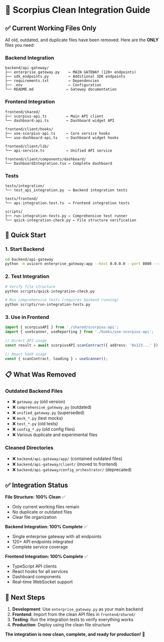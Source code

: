 # 🎯 Scorpius Clean Integration Guide

## ✅ **Current Working Files Only**

All old, outdated, and duplicate files have been removed. Here are the **ONLY** files you need:

### **Backend Integration**
```
backend/api-gateway/
├── enterprise_gateway.py    ← MAIN GATEWAY (120+ endpoints)
├── sdk_endpoints.py         ← Additional SDK endpoints  
├── requirements.txt         ← Dependencies
├── .env                     ← Configuration
└── README.md               ← Gateway documentation
```

### **Frontend Integration**
```
frontend/shared/
├── scorpius-api.ts         ← Main API client
└── dashboard-api.ts        ← Dashboard widget API

frontend/client/hooks/
├── use-scorpius-api.ts     ← Core service hooks
└── use-dashboard-api.ts    ← Dashboard widget hooks

frontend/client/lib/
└── api-service.ts          ← Unified API service

frontend/client/components/dashboard/
└── DashboardIntegration.tsx ← Complete dashboard
```

### **Tests**
```
tests/integration/
└── test_api_integration.py  ← Backend integration tests

tests/frontend/
└── api-integration.test.ts  ← Frontend integration tests

scripts/
├── run-integration-tests.py ← Comprehensive test runner
└── quick-integration-check.py ← File structure verification
```

## 🚀 **Quick Start**

### 1. Start Backend
```bash
cd backend/api-gateway
python -m uvicorn enterprise_gateway:app --host 0.0.0.0 --port 8080 --reload
```

### 2. Test Integration
```bash
# Verify file structure
python scripts/quick-integration-check.py

# Run comprehensive tests (requires backend running)
python scripts/run-integration-tests.py
```

### 3. Use in Frontend
```typescript
import { scorpiusAPI } from './shared/scorpius-api';
import { useScanner, useReporting } from './hooks/use-scorpius-api';

// Direct API usage
const result = await scorpiusAPI.scanContract({ address: '0x123...' });

// React hook usage
const { scanContract, loading } = useScanner();
```

## 📋 **What Was Removed**

### Outdated Backend Files
- ❌ `gateway.py` (old version)
- ❌ `comprehensive_gateway.py` (outdated)
- ❌ `unified_gateway.py` (superseded)
- ❌ `mock_*.py` (test mocks)
- ❌ `test_*.py` (old tests)
- ❌ `config_*.py` (old config files)
- ❌ Various duplicate and experimental files

### Cleaned Directories
- ❌ `backend/api-gateway/app/` (contained outdated files)
- ❌ `backend/api-gateway/client/` (moved to frontend)
- ❌ `backend/api-gateway/config_orchestrator/` (deprecated)

## ✅ **Integration Status**

**File Structure: 100% Clean** ✅
- Only current working files remain
- No duplicate or outdated files
- Clear file organization

**Backend Integration: 100% Complete** ✅
- Single enterprise gateway with all endpoints
- 120+ API endpoints integrated
- Complete service coverage

**Frontend Integration: 100% Complete** ✅
- TypeScript API clients
- React hooks for all services
- Dashboard components
- Real-time WebSocket support

## 🎯 **Next Steps**

1. **Development**: Use `enterprise_gateway.py` as your main backend
2. **Frontend**: Import from the clean API files in `frontend/shared/`
3. **Testing**: Run the integration tests to verify everything works
4. **Production**: Deploy using the clean file structure

**The integration is now clean, complete, and ready for production!** 🚀